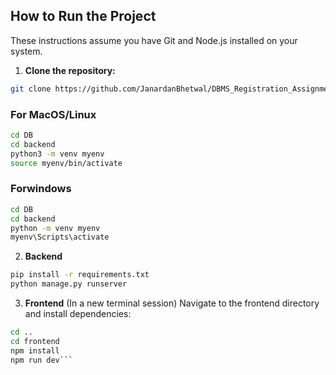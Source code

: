 ## How to Run the Project

These instructions assume you have Git and Node.js installed on your system.

1. **Clone the repository:**

```bash
git clone https://github.com/JanardanBhetwal/DBMS_Registration_Assignment.git
```

### For MacOS/Linux

```bash
cd DB
cd backend
python3 -m venv myenv
source myenv/bin/activate
```

### Forwindows

```bash
cd DB
cd backend
python -m venv myenv
myenv\Scripts\activate
```

2. **Backend**

```bash
pip install -r requirements.txt
python manage.py runserver
```

3. **Frontend**
   (In a new terminal session) Navigate to the frontend directory and install dependencies:

````bash
cd ..
cd frontend
npm install
npm run dev```
````
